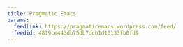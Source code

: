 ```yaml
---
title: Pragmatic Emacs
params:
  feedlink: https://pragmaticemacs.wordpress.com/feed/
  feedid: 4819ce443db75db7dcb1d10133fb0fd9
---
```

